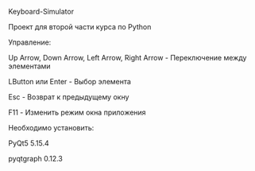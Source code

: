 Keyboard-Simulator

Проект для второй части курса по Python

Управление:

Up Arrow, Down Arrow, Left Arrow, Right Arrow - Переключение между элементами

LButton или Enter - Выбор элемента

Esc - Возврат к предыдущему окну

F11 - Изменить режим окна приложения

Необходимо установить:

PyQt5 5.15.4

pyqtgraph 0.12.3
